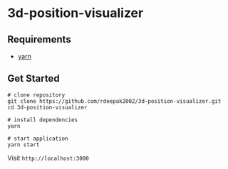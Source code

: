 # 3d-position-visualizer

## Requirements

- [yarn](https://classic.yarnpkg.com/lang/en/docs/install/#mac-stable)

## Get Started

```shell
# clone repository
git clone https://github.com/rdeepak2002/3d-position-visualizer.git
cd 3d-position-visualizer

# install dependencies
yarn

# start application
yarn start
```

Visit ``http://localhost:3000``

